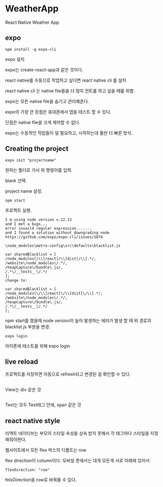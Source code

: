 # WeatherApp

React Native Weather App

## expo

    npm install -g expo-cli

expo 설치

expo는 create-react-app과 같은 것이다.

react native를 수동으로 작업하고 싶다면 react native cli 를 설치

react native cli 는 native file들을 더 많이 컨트롤 하고 싶을 때를 위함.

expo는 모든 native file을 숨기고 관리해준다.

expo의 가장 큰 장점은 휴대폰에서 앱을 테스트 할 수 있다.

단점은 native file을 크게 제어할 수 없다.

expo는 수동적인 작업들이 덜 필요하고, 시작하는데 훨씬 더 빠른 방식.

## Creating the project

    expo init "projectname"

원하는 폴더로 가서 위 명령어를 입력.

blank 선택.

project name 설정.

    npm start

프로젝트 실행.

    I m using node version v.12.13
    and I met a bugs...
    error invaild regular expression.......
    and I found a solution without downgrading node
    https://github.com/expo/expo-cli/issues/1074

    \node_modules\metro-config\src\defaults\blacklist.js

    var sharedBlacklist = [
    /node_modules[/\\]react[/\\]dist[/\\].*/,
    /website\/node_modules\/.*/,
    /heapCapture\/bundle\.js/,
    /.*\/__tests__\/.*/
    ];
    change to:

    var sharedBlacklist = [
    /node_modules[\/\\]react[\/\\]dist[\/\\].*/,
    /website\/node_modules\/.*/,
    /heapCapture\/bundle\.js/,
    /.*\/__tests__\/.*/
    ];

npm start를 했을때 node version이 높아 발생하는 에러가 발생 할 때 위 경로의 blacklist.js 부분을 변경.

    expo login

아이폰에 테스트를 위해 expo login

## live reload

프로젝트를 저장하면 자동으로 refresh되고 변경된 걸 확인할 수 있다.

## <View>

View는 div 같은 것

## <Text>

Text는 모두 Text태그 안에, span 같은 것

## react native style

리액트 네이티브는 부모의 스타일 속성을 상속 받지 못해서 각 태그마다 스타일을 지정해줘야한다.

웹사이트에서 모든 flex 박스의 디폴트는 row

flex direction이 column이다. 모바일 폰에서는 대게 모든게 서로 아래에 있어서

    flexDirection: "row"

felxDirection을 row로 바꿔줄 수 있다.
